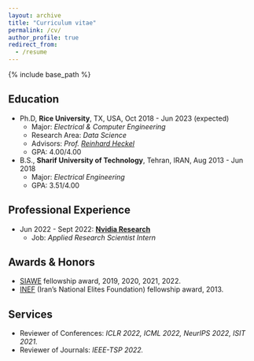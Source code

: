 ```yaml
---
layout: archive
title: "Curriculum vitae"
permalink: /cv/
author_profile: true
redirect_from:
  - /resume
---
```


{% include base_path %}

## Education
* Ph.D,  **Rice University**, TX, USA, Oct 2018 - Jun 2023 (expected)
  * Major: *Electrical & Computer Engineering*
  * Research Area: *Data Science*
  * Advisors: _Prof. [Reinhard Heckel](http://reinhardheckel.com/)_ 
  * GPA: 4.00/4.00
* B.S., **Sharif University of Technology**, Tehran, IRAN, Aug 2013 - Jun 2018
  * Major: *Electrical Engineering*
  * GPA: 3.51/4.00

## Professional Experience

* Jun 2022 - Sept 2022: [**Nvidia Research**](https://www.nvidia.com/en-us/research/)
  * Job: *Applied Research Scientist Intern*


## Awards & Honors

+ [SIAWE](https://siawe.org/) fellowship award, 2019, 2020, 2021, 2022.
+ [INEF](https://olden.bmn.ir/) (Iran’s National Elites Foundation) fellowship award, 2013.

## Services

+ Reviewer of Conferences: *ICLR 2022, ICML 2022, NeurIPS 2022, ISIT 2021.*
+ Reviewer of Journals: *IEEE-TSP 2022.*
